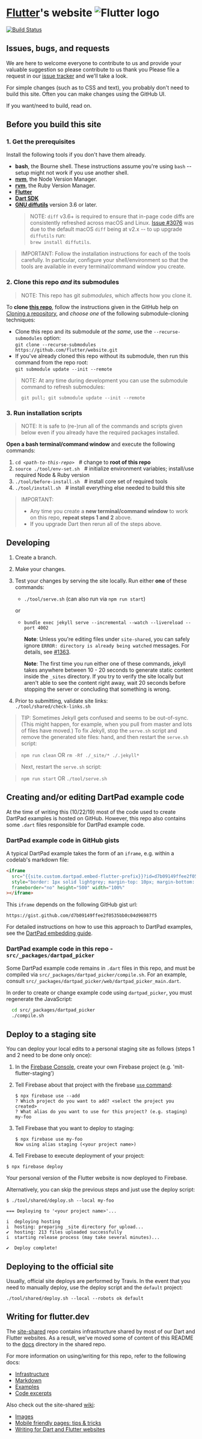 # [Flutter][]'s website ![Flutter logo][]

[![Build Status][]][Repo on Travis]

## Issues, bugs, and requests

We  are here to welcome everyone to contribute to us and provide your valuable suggestion so  please contribute to us thank you 
Please file a request in our
[issue tracker](https://github.com/flutter/website/issues/new)
and we'll take a look.

For simple changes (such as to CSS and text), you probably don't need to
build this site.  Often you can make changes using the GitHub UI.

If you want/need to build, read on.

## Before you build this site

### 1. Get the prerequisites

Install the following tools if you don't have them already.

- **bash**, the Bourne shell. These instructions assume you're using `bash` -- setup might not work if you use another shell.
- **[nvm][]**, the Node Version Manager.
- **[rvm][]**, the Ruby Version Manager.
- **[Flutter][Flutter install]**
- **[Dart SDK][Dart install]**
- **[GNU diffutils][]** version 3.6 or later.
  > NOTE: `diff` v3.6+ is required to ensure that in-page code diffs are
  > consistently refreshed across macOS and Linux. [Issue #3076][] was due to
  > the default macOS `diff` being at v2.x -- to up upgrade `diffutils` run:<br>
  > `brew install diffutils`.
  >
  > [issue #3076]: https://github.com/flutter/website/issues/3076

> IMPORTANT: Follow the installation instructions for each of the tools
carefully. In particular, configure your shell/environment so
that the tools are available in every terminal/command window you create.

### 2. Clone this repo _and_ its submodules

> NOTE: This repo has git _submodules_, which affects how you clone it.

To **clone [this repo][]**, follow the instructions given in the
GitHub help on [Cloning a repository][], and _choose one_ of the following
submodule-cloning techniques:

- Clone this repo and its submodule _at the same_, use the
  `--recurse-submodules` option:<br>
  `git clone --recurse-submodules https://github.com/flutter/website.git`
- If you've already cloned this repo without its submodule, then run
  this command from the repo root:<br>
  `git submodule update --init --remote`

> NOTE: At any time during development you can use the submodule command to
> refresh submodules:<br>
> ```
> git pull; git submodule update --init --remote
> ```

### 3. Run installation scripts

> NOTE: It is safe to (re-)run all of the commands and scripts given below even
if you already have the required packages installed.

**Open a bash terminal/command window** and execute the following commands:

1. <code>cd <i>\<path-to-this-repo></i></code> &nbsp;&nbsp;# change to
   **root of this repo**
1. `source ./tool/env-set.sh` &nbsp;&nbsp;#
   initialize environment variables; install/use required Node & Ruby version
1. `./tool/before-install.sh` &nbsp;&nbsp;#
   install core set of required tools
1. `./tool/install.sh` &nbsp;&nbsp;#
   install everything else needed to build this site

> IMPORTANT:
> - Any time you create a **new terminal/command window** to work on
>   this repo, **repeat steps 1 and 2** above.
> - If you upgrade Dart then rerun all of the steps above.

## Developing

 1. Create a branch.
 1. Make your changes.
 1. Test your changes by serving the site locally.
    Run either **one** of these commands:
    - `./tool/serve.sh` (can also run via `npm run start`)

    or
    - `bundle exec jekyll serve --incremental --watch --livereload --port 4002`

      **Note**: Unless you're editing files under `site-shared`, you can safely
      ignore `ERROR: directory is already being watched` messages.
      For details, see [#1363](https://github.com/flutter/website/issues/1363).

      **Note**: The first time you run either one of these commands,
      jekyll takes anywhere between 10 - 20 seconds to generate static
      content inside the `_sites` directory. If you try to verify the
      site locally but aren't able to see the content right away,
      wait 20 seconds before stopping the
      server or concluding that something is wrong.
 1. Prior to submitting, validate site links:<br>
    `./tool/shared/check-links.sh`

> TIP: Sometimes Jekyll gets confused and seems to be out-of-sync. (This might
> happen, for example, when you pull from master and lots of files have moved.)
> To fix Jekyll, stop the `serve.sh` script and remove the generated site files:
> hand, and then restart the `serve.sh` script:

> `npm run clean`
> OR
> `rm -Rf ./_site/* ./.jekyll*`

> Next, restart the `serve.sh` script:

> `npm run start`
> OR
> `./tool/serve.sh`

## Creating and/or editing DartPad example code

At the time of writing this (10/22/19) most of the code used to create DartPad examples is hosted on GitHub. However, this repo also contains some `.dart` files responsible for DartPad example code.

### DartPad example code in GitHub gists
A typical DartPad example takes the form of an `iframe`, e.g. within a codelab's markdown file:

```markdown
<iframe
  src="{{site.custom.dartpad.embed-flutter-prefix}}?id=d7b09149ffee2f0535bb0c04d96987f5"
  style="border: 1px solid lightgrey; margin-top: 10px; margin-bottom: 25px"
  frameborder="no" height="500" width="100%"
></iframe>
```

This `iframe` depends on the following GitHub gist url:

`https://gist.github.com/d7b09149ffee2f0535bb0c04d96987f5`

For detailed instructions on how to use this approach to DartPad examples, see the [DartPad embedding guide].

### DartPad example code in this repo - `src/_packages/dartpad_picker`
Some DartPad example code remains in `.dart` files in this repo, and must be compiled via `src/_packages/dartpad_picker/compile.sh`. For an example, consult `src/_packages/dartpad_picker/web/dartpad_picker_main.dart`.

In order to create or change example code using `dartpad_picker`, you must regenerate the JavaScript:

```sh
  cd src/_packages/dartpad_picker
  ./compile.sh
```

## Deploy to a staging site

You can deploy your local edits to a personal staging site as follows
(steps 1 and 2 need to be done only once):

 1. In the [Firebase Console](https://console.firebase.google.com),
    create your own Firebase project (e.g. 'mit-flutter-staging')

 1. Tell Firebase about that project with the firebase
    [`use` command](https://firebase.googleblog.com/2016/07/deploy-to-multiple-environments-with.html):

      ```console
      $ npx firebase use --add
      ? Which project do you want to add? <select the project you created>
      ? What alias do you want to use for this project? (e.g. staging) my-foo
      ```

 1. Tell Firebase that you want to deploy to staging:

    ```console
    $ npx firebase use my-foo
    Now using alias staging (<your project name>)
    ```

 1. Tell Firebase to execute deployment of your project:

   ```console
   $ npx firebase deploy
   ```

   Your personal version of the Flutter website is now deployed to Firebase.

Alternatively, you can skip the previous steps and just use the deploy script:

```console
$ ./tool/shared/deploy.sh --local my-foo

=== Deploying to '<your project name>'...

i  deploying hosting
i  hosting: preparing _site directory for upload...
✔  hosting: 213 files uploaded successfully
i  starting release process (may take several minutes)...

✔  Deploy complete!
```

## Deploying to the official site

Usually, official site deploys are performed by Travis. In the event that you
need to manually deploy, use the deploy script and the `default` project:

```
./tool/shared/deploy.sh --local --robots ok default
```

## Writing for flutter.dev


The [site-shared](https://github.com/dart-lang/site-shared) repo
contains infrastructure shared by most of our Dart and Flutter websites.
As a result, we've moved some of content of this README to the
[docs](https://github.com/dart-lang/site-shared/docs)
directory in the shared repo.

For more information on using/writing for this repo,
refer to the following docs:

* [Infrastructure](https://github.com/dart-lang/site-shared/blob/master/doc/infrastructure.md)
* [Markdown](https://github.com/dart-lang/site-shared/blob/master/doc/markdown.md)
* [Examples](https://github.com/dart-lang/site-shared/blob/master/doc/examples.md)
* [Code excerpts](https://github.com/dart-lang/site-shared/blob/master/doc/code-excerpts.md)

Also check out the site-shared
[wiki](https://github.com/dart-lang/site-shared/wiki):

* [Images](https://github.com/dart-lang/site-shared/wiki/Images)
* [Mobile friendly pages: tips & tricks](https://github.com/dart-lang/site-shared/wiki/Mobile-friendly-pages:-tips-&-tricks)
* [Writing for Dart and Flutter websites](https://github.com/dart-lang/site-shared/wiki/Writing-for-Dart-and-Flutter-websites)

[Flutter]: https://flutter.dev
[Build Status]: https://travis-ci.org/flutter/website.svg?branch=master
[Cloning a repository]: https://help.github.com/articles/cloning-a-repository
[Dart install]: https://dart.dev/get-dart
[Flutter install]: https://flutter.dev/docs/get-started/install
[Flutter logo]: https://github.com/dart-lang/site-shared/blob/master/src/_assets/image/flutter/icon/64.png?raw=1
[Firebase]: https://firebase.google.com/
[first-timers SVG]: https://img.shields.io/badge/first--timers--only-friendly-blue.svg?style=flat-square
[first-timers]: https://www.firsttimersonly.com/
[GNU diffutils]: https://www.gnu.org/software/diffutils
[DartPad embedding guide]: https://github.com/dart-lang/dart-pad/wiki/Embedding-Guide
[Jekyll]: https://jekyllrb.com/
[nvm]: https://github.com/nvm-sh/nvm/blob/master/README.md#installing-and-updating
[Repo on Travis]: https://travis-ci.org/flutter/website
[rvm]: https://rvm.io/rvm/install#installation
[this repo]: https://github.com/flutter/website
